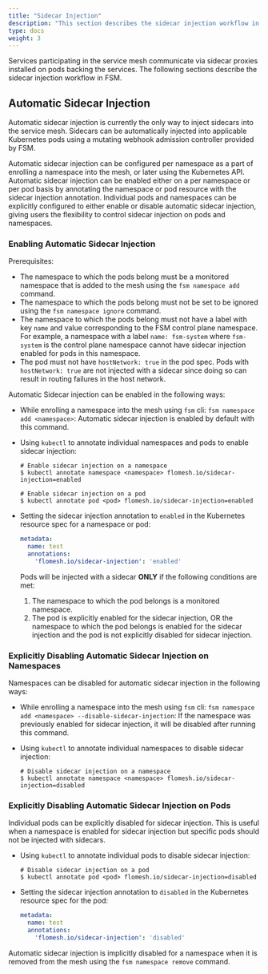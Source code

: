 ```yaml
---
title: "Sidecar Injection"
description: "This section describes the sidecar injection workflow in FSM."
type: docs
weight: 3
---
```


Services participating in the service mesh communicate via sidecar proxies installed on pods backing the services. The following sections describe the sidecar injection workflow in FSM.

## Automatic Sidecar Injection

Automatic sidecar injection is currently the only way to inject sidecars into the service mesh. Sidecars can be automatically injected into applicable Kubernetes pods using a mutating webhook admission controller provided by FSM.

Automatic sidecar injection can be configured per namespace as a part of enrolling a namespace into the mesh, or later using the Kubernetes API. Automatic sidecar injection can be enabled either on a per namespace or per pod basis by annotating the namespace or pod resource with the sidecar injection annotation. Individual pods and namespaces can be explicitly configured to either enable or disable automatic sidecar injection, giving users the flexibility to control sidecar injection on pods and namespaces.

### Enabling Automatic Sidecar Injection

Prerequisites:

- The namespace to which the pods belong must be a monitored namespace that is added to the mesh using the `fsm namespace add` command.
- The namespace to which the pods belong must not be set to be ignored using the `fsm namespace ignore` command.
- The namespace to which the pods belong must not have a label with key `name` and value corresponding to the FSM control plane namespace. For example, a namespace with a label `name: fsm-system` where `fsm-system` is the control plane namespace cannot have sidecar injection enabled for pods in this namespace.
- The pod must not have `hostNetwork: true` in the pod spec. Pods with `hostNetwork: true` are not injected with a sidecar since doing so can result in routing failures in the host network.

Automatic Sidecar injection can be enabled in the following ways:

- While enrolling a namespace into the mesh using `fsm` cli: `fsm namespace add <namespace>`:
  Automatic sidecar injection is enabled by default with this command.

- Using `kubectl` to annotate individual namespaces and pods to enable sidecar injection:

  ```console
  # Enable sidecar injection on a namespace
  $ kubectl annotate namespace <namespace> flomesh.io/sidecar-injection=enabled
  ```

  ```console
  # Enable sidecar injection on a pod
  $ kubectl annotate pod <pod> flomesh.io/sidecar-injection=enabled
  ```

- Setting the sidecar injection annotation to `enabled` in the Kubernetes resource spec for a namespace or pod:

  ```yaml
  metadata:
    name: test
    annotations:
      'flomesh.io/sidecar-injection': 'enabled'
  ```

  Pods will be injected with a sidecar **ONLY** if the following conditions are met:

  1. The namespace to which the pod belongs is a monitored namespace.
  2. The pod is explicitly enabled for the sidecar injection, OR the namespace to which the pod belongs is enabled for the sidecar injection and the pod is not explicitly disabled for sidecar injection.

### Explicitly Disabling Automatic Sidecar Injection on Namespaces

Namespaces can be disabled for automatic sidecar injection in the following ways:

- While enrolling a namespace into the mesh using `fsm` cli: `fsm namespace add <namespace> --disable-sidecar-injection`:
  If the namespace was previously enabled for sidecar injection, it will be disabled after running this command.

- Using `kubectl` to annotate individual namespaces to disable sidecar injection:

  ```console
  # Disable sidecar injection on a namespace
  $ kubectl annotate namespace <namespace> flomesh.io/sidecar-injection=disabled
  ```

### Explicitly Disabling Automatic Sidecar Injection on Pods

Individual pods can be explicitly disabled for sidecar injection. This is useful when a namespace is enabled for sidecar injection but specific pods should not be injected with sidecars.

- Using `kubectl` to annotate individual pods to disable sidecar injection:

  ```console
  # Disable sidecar injection on a pod
  $ kubectl annotate pod <pod> flomesh.io/sidecar-injection=disabled
  ```

- Setting the sidecar injection annotation to `disabled` in the Kubernetes resource spec for the pod:

  ```yaml
  metadata:
    name: test
    annotations:
      'flomesh.io/sidecar-injection': 'disabled'
  ```

Automatic sidecar injection is implicitly disabled for a namespace when it is removed from the mesh using the `fsm namespace remove` command.
